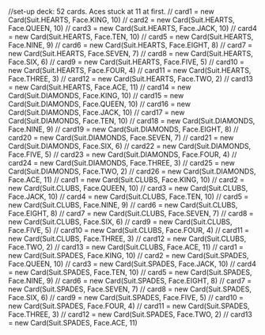 //set-up deck: 52 cards. Aces stuck at 11 at first.
// card1 = new Card(Suit.HEARTS, Face.KING, 10)
// card2 = new Card(Suit.HEARTS, Face.QUEEN, 10)
// card3 = new Card(Suit.HEARTS, Face.JACK, 10)
// card4 = new Card(Suit.HEARTS, Face.TEN, 10)
// card5 = new Card(Suit.HEARTS, Face.NINE, 9)
// card6 = new Card(Suit.HEARTS, Face.EIGHT, 8)
// card7 = new Card(Suit.HEARTS, Face.SEVEN, 7)
// card8 = new Card(Suit.HEARTS, Face.SIX, 6)
// card9 = new Card(Suit.HEARTS, Face.FIVE, 5)
// card10 = new Card(Suit.HEARTS, Face.FOUR, 4)
// card11 = new Card(Suit.HEARTS, Face.THREE, 3)
// card12 = new Card(Suit.HEARTS, Face.TWO, 2)
// card13 = new Card(Suit.HEARTS, Face.ACE, 11)
// card14 = new Card(Suit.DIAMONDS, Face.KING, 10)
// card15 = new Card(Suit.DIAMONDS, Face.QUEEN, 10)
// card16 = new Card(Suit.DIAMONDS, Face.JACK, 10)
// card17 = new Card(Suit.DIAMONDS, Face.TEN, 10)
// card18 = new Card(Suit.DIAMONDS, Face.NINE, 9)
// card19 = new Card(Suit.DIAMONDS, Face.EIGHT, 8)
// card20 = new Card(Suit.DIAMONDS, Face.SEVEN, 7)
// card21 = new Card(Suit.DIAMONDS, Face.SIX, 6)
// card22 = new Card(Suit.DIAMONDS, Face.FIVE, 5)
// card23 = new Card(Suit.DIAMONDS, Face.FOUR, 4)
// card24 = new Card(Suit.DIAMONDS, Face.THREE, 3)
// card25 = new Card(Suit.DIAMONDS, Face.TWO, 2)
// card26 = new Card(Suit.DIAMONDS, Face.ACE, 11)
// card1 = new Card(Suit.CLUBS, Face.KING, 10)
// card2 = new Card(Suit.CLUBS, Face.QUEEN, 10)
// card3 = new Card(Suit.CLUBS, Face.JACK, 10)
// card4 = new Card(Suit.CLUBS, Face.TEN, 10)
// card5 = new Card(Suit.CLUBS, Face.NINE, 9)
// card6 = new Card(Suit.CLUBS, Face.EIGHT, 8)
// card7 = new Card(Suit.CLUBS, Face.SEVEN, 7)
// card8 = new Card(Suit.CLUBS, Face.SIX, 6)
// card9 = new Card(Suit.CLUBS, Face.FIVE, 5)
// card10 = new Card(Suit.CLUBS, Face.FOUR, 4)
// card11 = new Card(Suit.CLUBS, Face.THREE, 3)
// card12 = new Card(Suit.CLUBS, Face.TWO, 2)
// card13 = new Card(Suit.CLUBS, Face.ACE, 11)
// card1 = new Card(Suit.SPADES, Face.KING, 10)
// card2 = new Card(Suit.SPADES, Face.QUEEN, 10)
// card3 = new Card(Suit.SPADES, Face.JACK, 10)
// card4 = new Card(Suit.SPADES, Face.TEN, 10)
// card5 = new Card(Suit.SPADES, Face.NINE, 9)
// card6 = new Card(Suit.SPADES, Face.EIGHT, 8)
// card7 = new Card(Suit.SPADES, Face.SEVEN, 7)
// card8 = new Card(Suit.SPADES, Face.SIX, 6)
// card9 = new Card(Suit.SPADES, Face.FIVE, 5)
// card10 = new Card(Suit.SPADES, Face.FOUR, 4)
// card11 = new Card(Suit.SPADES, Face.THREE, 3)
// card12 = new Card(Suit.SPADES, Face.TWO, 2)
// card13 = new Card(Suit.SPADES, Face.ACE, 11)